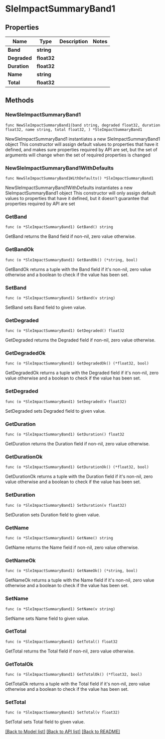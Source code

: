 # SleImpactSummaryBand1

## Properties

Name | Type | Description | Notes
------------ | ------------- | ------------- | -------------
**Band** | **string** |  | 
**Degraded** | **float32** |  | 
**Duration** | **float32** |  | 
**Name** | **string** |  | 
**Total** | **float32** |  | 

## Methods

### NewSleImpactSummaryBand1

`func NewSleImpactSummaryBand1(band string, degraded float32, duration float32, name string, total float32, ) *SleImpactSummaryBand1`

NewSleImpactSummaryBand1 instantiates a new SleImpactSummaryBand1 object
This constructor will assign default values to properties that have it defined,
and makes sure properties required by API are set, but the set of arguments
will change when the set of required properties is changed

### NewSleImpactSummaryBand1WithDefaults

`func NewSleImpactSummaryBand1WithDefaults() *SleImpactSummaryBand1`

NewSleImpactSummaryBand1WithDefaults instantiates a new SleImpactSummaryBand1 object
This constructor will only assign default values to properties that have it defined,
but it doesn't guarantee that properties required by API are set

### GetBand

`func (o *SleImpactSummaryBand1) GetBand() string`

GetBand returns the Band field if non-nil, zero value otherwise.

### GetBandOk

`func (o *SleImpactSummaryBand1) GetBandOk() (*string, bool)`

GetBandOk returns a tuple with the Band field if it's non-nil, zero value otherwise
and a boolean to check if the value has been set.

### SetBand

`func (o *SleImpactSummaryBand1) SetBand(v string)`

SetBand sets Band field to given value.


### GetDegraded

`func (o *SleImpactSummaryBand1) GetDegraded() float32`

GetDegraded returns the Degraded field if non-nil, zero value otherwise.

### GetDegradedOk

`func (o *SleImpactSummaryBand1) GetDegradedOk() (*float32, bool)`

GetDegradedOk returns a tuple with the Degraded field if it's non-nil, zero value otherwise
and a boolean to check if the value has been set.

### SetDegraded

`func (o *SleImpactSummaryBand1) SetDegraded(v float32)`

SetDegraded sets Degraded field to given value.


### GetDuration

`func (o *SleImpactSummaryBand1) GetDuration() float32`

GetDuration returns the Duration field if non-nil, zero value otherwise.

### GetDurationOk

`func (o *SleImpactSummaryBand1) GetDurationOk() (*float32, bool)`

GetDurationOk returns a tuple with the Duration field if it's non-nil, zero value otherwise
and a boolean to check if the value has been set.

### SetDuration

`func (o *SleImpactSummaryBand1) SetDuration(v float32)`

SetDuration sets Duration field to given value.


### GetName

`func (o *SleImpactSummaryBand1) GetName() string`

GetName returns the Name field if non-nil, zero value otherwise.

### GetNameOk

`func (o *SleImpactSummaryBand1) GetNameOk() (*string, bool)`

GetNameOk returns a tuple with the Name field if it's non-nil, zero value otherwise
and a boolean to check if the value has been set.

### SetName

`func (o *SleImpactSummaryBand1) SetName(v string)`

SetName sets Name field to given value.


### GetTotal

`func (o *SleImpactSummaryBand1) GetTotal() float32`

GetTotal returns the Total field if non-nil, zero value otherwise.

### GetTotalOk

`func (o *SleImpactSummaryBand1) GetTotalOk() (*float32, bool)`

GetTotalOk returns a tuple with the Total field if it's non-nil, zero value otherwise
and a boolean to check if the value has been set.

### SetTotal

`func (o *SleImpactSummaryBand1) SetTotal(v float32)`

SetTotal sets Total field to given value.



[[Back to Model list]](../README.md#documentation-for-models) [[Back to API list]](../README.md#documentation-for-api-endpoints) [[Back to README]](../README.md)


